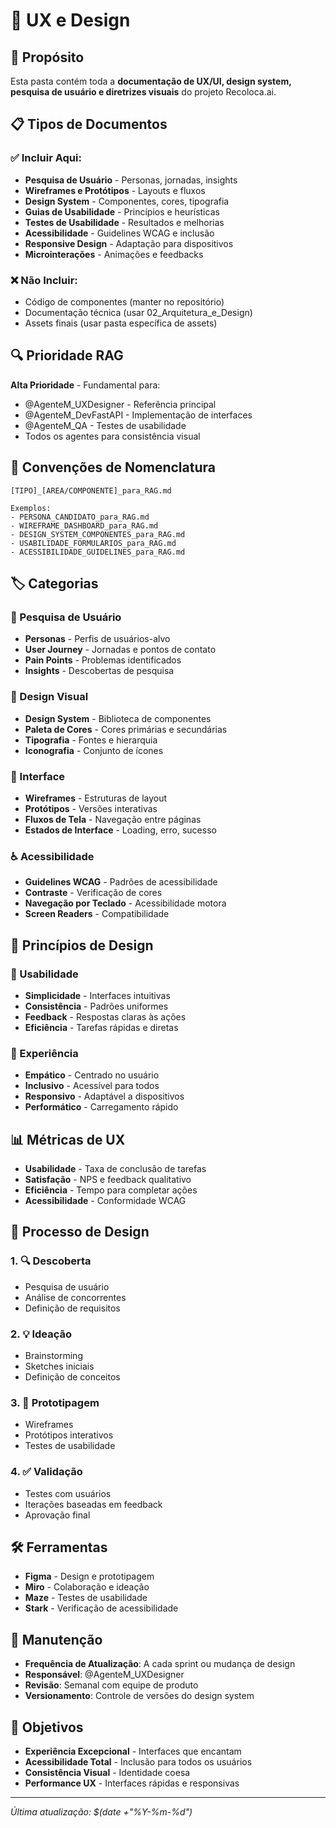 # 🎨 UX e Design

## 🎯 Propósito

Esta pasta contém toda a **documentação de UX/UI, design system, pesquisa de usuário e diretrizes visuais** do projeto Recoloca.ai.

## 📋 Tipos de Documentos

### ✅ Incluir Aqui:
- **Pesquisa de Usuário** - Personas, jornadas, insights
- **Wireframes e Protótipos** - Layouts e fluxos
- **Design System** - Componentes, cores, tipografia
- **Guias de Usabilidade** - Princípios e heurísticas
- **Testes de Usabilidade** - Resultados e melhorias
- **Acessibilidade** - Guidelines WCAG e inclusão
- **Responsive Design** - Adaptação para dispositivos
- **Microinterações** - Animações e feedbacks

### ❌ Não Incluir:
- Código de componentes (manter no repositório)
- Documentação técnica (usar 02_Arquitetura_e_Design)
- Assets finais (usar pasta específica de assets)

## 🔍 Prioridade RAG

**Alta Prioridade** - Fundamental para:
- @AgenteM_UXDesigner - Referência principal
- @AgenteM_DevFastAPI - Implementação de interfaces
- @AgenteM_QA - Testes de usabilidade
- Todos os agentes para consistência visual

## 📝 Convenções de Nomenclatura

```
[TIPO]_[AREA/COMPONENTE]_para_RAG.md

Exemplos:
- PERSONA_CANDIDATO_para_RAG.md
- WIREFRAME_DASHBOARD_para_RAG.md
- DESIGN_SYSTEM_COMPONENTES_para_RAG.md
- USABILIDADE_FORMULARIOS_para_RAG.md
- ACESSIBILIDADE_GUIDELINES_para_RAG.md
```

## 🏷️ Categorias

### 👥 Pesquisa de Usuário
- **Personas** - Perfis de usuários-alvo
- **User Journey** - Jornadas e pontos de contato
- **Pain Points** - Problemas identificados
- **Insights** - Descobertas de pesquisa

### 🎨 Design Visual
- **Design System** - Biblioteca de componentes
- **Paleta de Cores** - Cores primárias e secundárias
- **Tipografia** - Fontes e hierarquia
- **Iconografia** - Conjunto de ícones

### 📱 Interface
- **Wireframes** - Estruturas de layout
- **Protótipos** - Versões interativas
- **Fluxos de Tela** - Navegação entre páginas
- **Estados de Interface** - Loading, erro, sucesso

### ♿ Acessibilidade
- **Guidelines WCAG** - Padrões de acessibilidade
- **Contraste** - Verificação de cores
- **Navegação por Teclado** - Acessibilidade motora
- **Screen Readers** - Compatibilidade

## 🎯 Princípios de Design

### 🎪 Usabilidade
- **Simplicidade** - Interfaces intuitivas
- **Consistência** - Padrões uniformes
- **Feedback** - Respostas claras às ações
- **Eficiência** - Tarefas rápidas e diretas

### 🌟 Experiência
- **Empático** - Centrado no usuário
- **Inclusivo** - Acessível para todos
- **Responsivo** - Adaptável a dispositivos
- **Performático** - Carregamento rápido

## 📊 Métricas de UX

- **Usabilidade** - Taxa de conclusão de tarefas
- **Satisfação** - NPS e feedback qualitativo
- **Eficiência** - Tempo para completar ações
- **Acessibilidade** - Conformidade WCAG

## 🔄 Processo de Design

### 1. 🔍 Descoberta
- Pesquisa de usuário
- Análise de concorrentes
- Definição de requisitos

### 2. 💡 Ideação
- Brainstorming
- Sketches iniciais
- Definição de conceitos

### 3. 🎨 Prototipagem
- Wireframes
- Protótipos interativos
- Testes de usabilidade

### 4. ✅ Validação
- Testes com usuários
- Iterações baseadas em feedback
- Aprovação final

## 🛠️ Ferramentas

- **Figma** - Design e prototipagem
- **Miro** - Colaboração e ideação
- **Maze** - Testes de usabilidade
- **Stark** - Verificação de acessibilidade

## 🔄 Manutenção

- **Frequência de Atualização**: A cada sprint ou mudança de design
- **Responsável**: @AgenteM_UXDesigner
- **Revisão**: Semanal com equipe de produto
- **Versionamento**: Controle de versões do design system

## 🎯 Objetivos

- **Experiência Excepcional** - Interfaces que encantam
- **Acessibilidade Total** - Inclusão para todos os usuários
- **Consistência Visual** - Identidade coesa
- **Performance UX** - Interfaces rápidas e responsivas

---

*Última atualização: $(date +"%Y-%m-%d")*